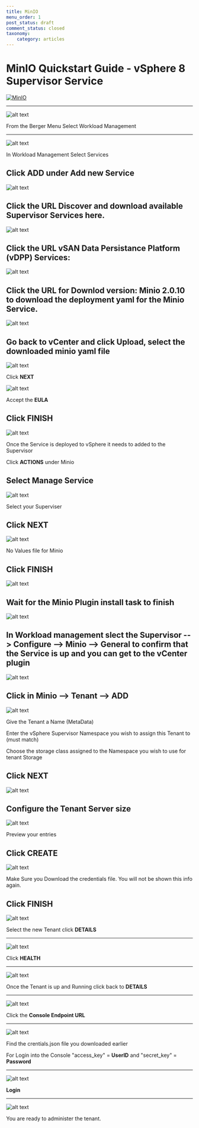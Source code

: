 ```yaml
---
title: MinIO
menu_order: 1
post_status: draft
comment_status: closed
taxonomy:
    category: articles
---
```



# MinIO Quickstart Guide - vSphere 8 Supervisor Service

[![MinIO](/posts/_images/minio.logo.svg)]()

---

![alt text](/posts/_images/shot1.png)




From the Berger Menu Select Workload Management

---
![alt text](/posts/_images/workload.mangement.png)

In Workload Management Select Services

Click **ADD** under Add new Service
---

![alt text](/posts/_images/register.service.png)

Click the URL Discover and download available Supervisor Services here.
---

![alt text](/posts/_images/vsan.dpp.png)

Click the **URL** vSAN Data Persistance Platform (vDPP) Services:
---

![alt text](/posts/_images/vsan.dpp.2.png)

Click the **URL** for Downlod version: Minio 2.0.10 to download the deployment yaml for the Minio Service.
---
![alt text](/posts/_images/register.service.png)

Go back to vCenter and click Upload, select the downloaded minio yaml file
---
![alt text](/posts/_images/new.service.minio.png)

Click **NEXT**

![alt text](/posts/_images/eula.png)

Accept the **EULA**

Click **FINISH**
---
![alt text](/posts/_images/manage.service.minio.png)

Once the Service is deployed to vSphere it needs to added to the Supervisor

Click **ACTIONS** under Minio

Select Manage Service
---
![alt text](/posts/_images/manage.configure.png)

Select your Superviser

Click **NEXT**
---
![alt text](/posts/_images/manage.review.png)

No Values file for Minio

Click **FINISH**
---
![alt text](/posts/_images/plugin.deployed.png)

Wait for the Minio Plugin install task to finish
---
![alt text](/posts/_images/minio.plugin.general.png)

In Workload management slect the **Supervisor --> Configure --> Minio --> General** to confirm that the Service is up and you can get to the vCenter plugin
---
![alt text](/posts/_images/minio.plugin.tenant.png)

Click in **Minio --> Tenant --> ADD**
---
![alt text](/posts/_images/create.tenant.name.tenant.png)

Give the Tenant a Name (MetaData)

Enter the vSphere Supervisor Namespace you wish to assign this Tenant to (must match)

Choose the storage class assigned to the Namespace you wish to use for tenant Storage

Click **NEXT**
---
![alt text](/posts/_images/create.tenant.tenant.size.png)

Configure the Tenant Server size
---
![alt text](/posts/_images/create.tenant.preview.configuration.png)

Preview your entries

Click **CREATE**
---
![alt text](/posts/_images/create.tenant.credetials.png)

Make Sure you Download the credentials file. You will not be shown this info again.

Click **FINISH**
---
![alt text](/posts/_images/minio.tenant.details.1.png)

Select the new Tenant click **DETAILS**

---
![alt text](/posts/_images/minio.tenant.details.2.png)

Click **HEALTH**

---
![alt text](/posts/_images/minio.tenant.details.3.png)

Once the Tenant is up and Running click back to **DETAILS**

---
![alt text](/posts/_images/minio.tenant.details.2.png)

Click the **Console Endpoint URL**

---
![alt text](/posts/_images/creds.json.file.png)

Find the crentials.json file you downloaded earlier

For Login into the Console "access_key" = **UserID** and "secret_key" = **Password**

---
![alt text](/posts/_images/object.store.login.1.png)

**Login**

---
![alt text](/posts/_images/object.store.ui.png)

You are ready to administer the tenant.
